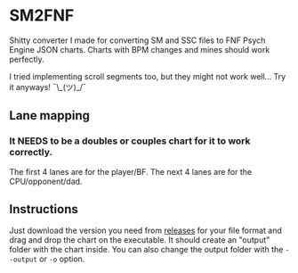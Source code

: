 # SM2FNF

Shitty converter I made for converting SM and SSC files to FNF Psych Engine JSON charts.
Charts with BPM changes and mines should work perfectly.

I tried implementing scroll segments too, but they might not work well... Try it anyways! ¯\\\_(ツ)\_/¯

## Lane mapping

### **It NEEDS to be a doubles or couples chart for it to work correctly.**

The first 4 lanes are for the player/BF. The next 4 lanes are for the CPU/opponent/dad.

## Instructions

Just download the version you need from [releases](https://github.com/Frn1/sm2fnf/releases) for your file format and drag and drop the chart on the executable.
It should create an "output" folder with the chart inside.
You can also change the output folder with the `--output` or `-o` option.
